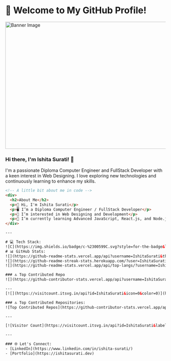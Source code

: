 # 🌟 Welcome to My GitHub Profile!

<img src="https://user-images.githubusercontent.com/74038190/212750155-3ceddfbd-19d3-40a3-87af-8d329c8323c4.gif" alt="Banner Image" width="800" height="400"> <!-- Adjust the width and height as needed -->


### Hi there, I'm Ishita Surati! 👋

I'm a passionate Diploma Computer Engineer and FullStack Developer with a keen interest in Web Designing. I love exploring new technologies and continuously learning to enhance my skills.

```html
<!-- A little bit about me in code -->
<div>
  <h2>About Me</h2>
  <p>👋 Hi, I'm Ishita Surati</p>
  <p>🖥️ I’m a Diploma Computer Engineer / FullStack Developer</p>
  <p>👀 I’m interested in Web Designing and Development</p>
  <p>🌱 I’m currently learning Advanced JavaScript, React.js, and Node.js</p>
</div>

---

# 💻 Tech Stack:
![C](https://img.shields.io/badge/c-%2300599C.svg?style=for-the-badge&logo=c&logoColor=white) ![C++](https://img.shields.io/badge/c++-%2300599C.svg?style=for-the-badge&logo=c%2B%2B&logoColor=white) ![CSS3](https://img.shields.io/badge/css3-%231572B6.svg?style=for-the-badge&logo=css3&logoColor=white) ![HTML5](https://img.shields.io/badge/html5-%23E34F26.svg?style=for-the-badge&logo=html5&logoColor=white) ![Bootstrap](https://img.shields.io/badge/bootstrap-%238511FA.svg?style=for-the-badge&logo=bootstrap&logoColor=white) ![jQuery](https://img.shields.io/badge/jquery-%230769AD.svg?style=for-the-badge&logo=jquery&logoColor=white)
# 📊 GitHub Stats:
![](https://github-readme-stats.vercel.app/api?username=IshitaSurati&theme=dark&hide_border=false&include_all_commits=false&count_private=false)<br/>
![](https://github-readme-streak-stats.herokuapp.com/?user=IshitaSurati&theme=dark&hide_border=false)<br/>
![](https://github-readme-stats.vercel.app/api/top-langs/?username=IshitaSurati&theme=dark&hide_border=false&include_all_commits=false&count_private=false&layout=compact)

### 🔝 Top Contributed Repo
![](https://github-contributor-stats.vercel.app/api?username=IshitaSurati&limit=5&theme=dark&combine_all_yearly_contributions=true)

---
[![](https://visitcount.itsvg.in/api?id=IshitaSurati&icon=0&color=0)](https://visitcount.itsvg.in)

### 🔝 Top Contributed Repositories:
![Top Contributed Repos](https://github-contributor-stats.vercel.app/api?username=IshitaSurati&limit=5&theme=radical&combine_all_yearly_contributions=true)

---

[![Visitor Count](https://visitcount.itsvg.in/api?id=IshitaSurati&label=Profile%20Views&color=0&icon=0&pretty=false)](https://visitcount.itsvg.in)

---

### 🌐 Let's Connect:
- [LinkedIn](https://www.linkedin.com/in/ishita-surati/)
- [Portfolio](https://ishitasurati.dev)

